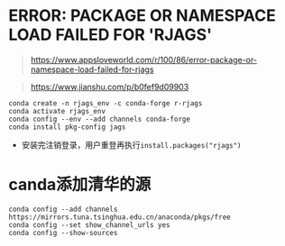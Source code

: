 # ERROR: PACKAGE OR NAMESPACE LOAD FAILED FOR 'RJAGS'

> https://www.appsloveworld.com/r/100/86/error-package-or-namespace-load-failed-for-rjags

> https://www.jianshu.com/p/b0fef9d09903


``` shell
conda create -n rjags_env -c conda-forge r-rjags
conda activate rjags_env
conda config --env --add channels conda-forge
conda install pkg-config jags
```

* 安装完注销登录，用户重登再执行```install.packages("rjags")```

# canda添加清华的源

``` shell
conda config --add channels https://mirrors.tuna.tsinghua.edu.cn/anaconda/pkgs/free
conda config --set show_channel_urls yes
conda config --show-sources
```